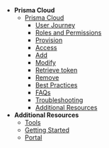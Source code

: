 - **Prisma Cloud**
  - [Prisma Cloud](prisma-cloud/prisma-cloud-overview)
    -	[User Journey](prisma-cloud/prisma-cloud-user-journey)
    -	[Roles and Permissions](prisma-cloud/prisma-cloud-roles-and-permissions)
    - [Provision](prisma-cloud/prisma-cloud-provision)
    - [Access](prisma-cloud/prisma-cloud-access)
    -	[Add](prisma-cloud/prisma-cloud-add)
    -	[Modify](prisma-cloud/prisma-cloud-modify)
    - [Retrieve token]()
    -	[Remove](prisma-cloud/prisma-cloud-remove)
    - [Best Practices](prisma-cloud/prisma-cloud-best-practices)
    - [FAQs](prisma-cloud/prisma-cloud-faqs)
    - [Troubleshooting](prisma-cloud/prisma-cloud-troubleshooting)
    - [Additional Resources](prisma-cloud/prisma-cloud-additional-resources)        
- **Additional Resources**
  - [Tools](https://docs.developer.tech.gov.sg/docs/ship-hats-tools/#/tools-overview)
  - [Getting Started](https://docs.developer.tech.gov.sg/docs/ship-hats-getting-started/#/)
  - [Portal](https://docs.developer.tech.gov.sg/docs/ship-hats-portal/#/ship-hats-portal-overview)
